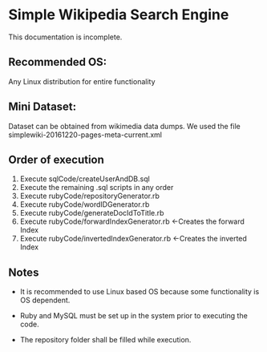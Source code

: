 # Simple Wikipedia Search Engine
This documentation is incomplete.

## Recommended OS:
Any Linux distribution for entire functionality

## Mini Dataset:
Dataset can be obtained from wikimedia data dumps.
We used the file simplewiki-20161220-pages-meta-current.xml

## Order of execution
1. Execute sqlCode/createUserAndDB.sql
2. Execute the remaining .sql scripts in any order
3. Execute rubyCode/repositoryGenerator.rb
4. Execute rubyCode/wordIDGenerator.rb
5. Execute rubyCode/generateDocIdToTitle.rb
6. Execute rubyCode/forwardIndexGenerator.rb    	<-Creates the forward Index
7. Execute rubyCode/invertedIndexGenerator.rb   	<-Creates the inverted Index

## Notes
* It is recommended to use Linux based OS because some functionality is OS dependent.

* Ruby and MySQL must be set up in the system prior to executing the code.

* The repository folder shall be filled while execution.
